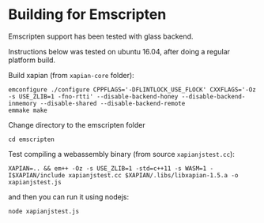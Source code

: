 Building for Emscripten
=======================

Emscripten support has been tested with glass backend.

Instructions below was tested on ubuntu 16.04, after doing a regular platform build.

Build xapian (from `xapian-core` folder):
```
emconfigure ./configure CPPFLAGS='-DFLINTLOCK_USE_FLOCK' CXXFLAGS='-Oz -s USE_ZLIB=1 -fno-rtti' --disable-backend-honey --disable-backend-inmemory --disable-shared --disable-backend-remote
emmake make
```

Change directory to the emscripten folder

`cd emscripten`

Test compiling a webassembly binary (from source `xapianjstest.cc`):

``
XAPIAN=.. && em++ -Oz -s USE_ZLIB=1 -std=c++11 -s WASM=1 -I$XAPIAN/include xapianjstest.cc $XAPIAN/.libs/libxapian-1.5.a -o xapianjstest.js
``

and then you can run it using nodejs:

`node xapianjstest.js`
